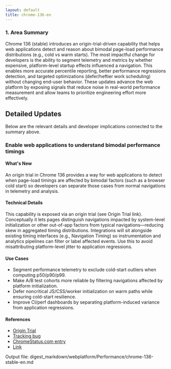 ```yaml
---
layout: default
title: chrome-136-en
---
```


### 1. Area Summary

Chrome 136 (stable) introduces an origin-trial-driven capability that helps web applications detect and reason about bimodal page-load performance distributions (e.g., cold vs warm starts). The most impactful change for developers is the ability to segment telemetry and metrics by whether expensive, platform-level startup effects influenced a navigation. This enables more accurate percentile reporting, better performance regressions detection, and targeted optimizations (defer/heftier work scheduling) without changing end-user behavior. These updates advance the web platform by exposing signals that reduce noise in real-world performance measurement and allow teams to prioritize engineering effort more effectively.

## Detailed Updates

Below are the relevant details and developer implications connected to the summary above.

### Enable web applications to understand bimodal performance timings

#### What's New
An origin trial in Chrome 136 provides a way for web applications to detect when page-load timings are affected by bimodal factors (such as a browser cold start) so developers can separate those cases from normal navigations in telemetry and analysis.

#### Technical Details
This capability is exposed via an origin trial (see Origin Trial link). Conceptually it lets pages distinguish navigations impacted by system-level initialization or other out-of-app factors from typical navigations—reducing skew in aggregated timing distributions. Integrations will sit alongside existing timing interfaces (e.g., Navigation Timing) so instrumentation and analytics pipelines can filter or label affected events. Use this to avoid misattributing platform-level jitter to application regressions.

#### Use Cases
- Segment performance telemetry to exclude cold-start outliers when computing p50/p90/p99.
- Make A/B test cohorts more reliable by filtering navigations affected by platform initialization.
- Defer noncritical JS/CSS/worker initialization on warm paths while ensuring cold-start resilience.
- Improve CI/perf dashboards by separating platform-induced variance from application regressions.

#### References
- [Origin Trial](https://developer.chrome.com/origintrials/#/trials/active)
- [Tracking bug](https://bugs.chromium.org/p/chromium/issues/detail?id=1413848)
- [ChromeStatus.com entry](https://chromestatus.com/feature/5037395062800384)
- [Link](https://w3c.github.io/navigation-timing/)

Output file: digest_markdown/webplatform/Performance/chrome-136-stable-en.md

